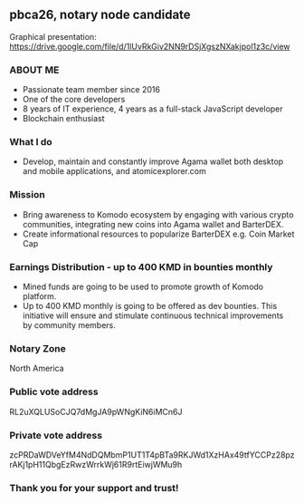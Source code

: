 ## pbca26, notary node candidate

Graphical presentation: https://drive.google.com/file/d/1lUvRkGiv2NN9rDSjXgszNXakjpol1z3c/view

### ABOUT ME

- Passionate team member since 2016
- One of the core developers
- 8 years of IT experience, 4 years as a full-stack JavaScript developer
- Blockchain enthusiast

### What I do

- Develop, maintain and constantly improve Agama wallet both desktop and mobile applications, and atomicexplorer.com

### Mission

- Bring awareness to Komodo ecosystem by engaging with various crypto communities, integrating new coins into Agama wallet and BarterDEX.
- Create informational resources to popularize BarterDEX e.g. Coin Market Cap

### Earnings Distribution - up to 400 KMD in bounties monthly

- Mined funds are going to be used to promote growth of Komodo platform.
- Up to 400 KMD monthly is going to be offered as dev bounties. This initiative will ensure and stimulate continuous technical improvements by community members.

### Notary Zone
North America

### Public vote address
RL2uXQLUSoCJQ7dMgJA9pWNgKiN6iMCn6J

### Private vote address
zcPRDaWDVeYfM4NdDQMbmP1UT1T4pBTa9RKJWd1XzHAx49tfYCCPz28pzrAKj1pH11QbgEzRwzWrrkWj61R9rtEiwjWMu9h

### Thank you for your support and trust!